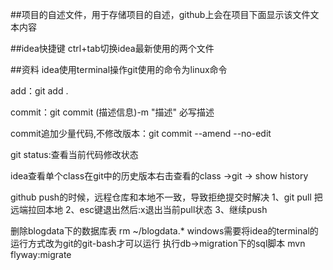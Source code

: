 ##项目的自述文件，用于存储项目的自述，github上会在项目下面显示该文件文本内容

##idea快捷键
    ctrl+tab切换idea最新使用的两个文件

##资料
idea使用terminal操作git使用的命令为linux命令

add：git add .

commit：git commit (描述信息)-m "描述"   必写描述

commit追加少量代码,不修改版本：git commit --amend --no-edit

git status:查看当前代码修改状态

idea查看单个class在git中的历史版本右击查看的class  ->git  -> show history

github push的时候，远程仓库和本地不一致，导致拒绝提交时解决
    1、git pull 把远端拉回本地
    2、esc键退出然后:x退出当前pull状态
    3、继续push
    
删除blogdata下的数据库表 rm ~/blogdata.*      windows需要将idea的terminal的运行方式改为git的git-bash才可以运行
执行db->migration下的sql脚本    mvn flyway:migrate